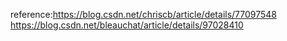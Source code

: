 reference:https://blog.csdn.net/chriscb/article/details/77097548
          https://blog.csdn.net/bleauchat/article/details/97028410
